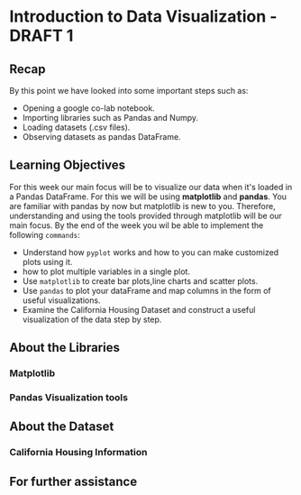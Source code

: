 # Introduction to Data Visualization - DRAFT 1

## Recap
By this point we have looked into some important steps such as:
- Opening a google co-lab notebook.
- Importing libraries such as Pandas and Numpy.
- Loading datasets (.csv files).
- Observing datasets as pandas DataFrame.

## Learning Objectives
For this week our main focus will be to visualize our data when it's loaded in a Pandas DataFrame. For this we will be using **matplotlib** and **pandas**. You are familiar with pandas by now but matplotlib is new to you. Therefore, understanding and using the tools provided through matplotlib will be our main focus. By the end of the week you wil be able to implement the following ```commands```:
- Understand how  ```pyplot``` works and how to you can make customized plots using it.
- how to plot multiple variables in a single plot.
- Use ```matplotlib``` to create bar plots,line charts and scatter plots.
- Use ```pandas``` to plot your dataFrame and map columns in the form of useful visualizations.
- Examine the California Housing Dataset and construct a useful visualization of the data step by step.

## About the Libraries
### Matplotlib

### Pandas Visualization tools

 
##

## About the Dataset 
### California Housing Information



## For further assistance

